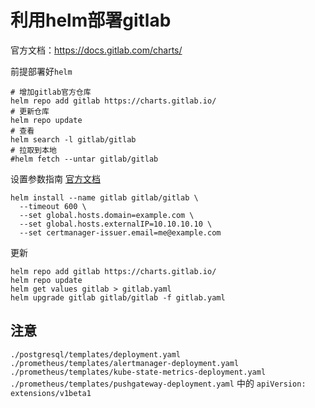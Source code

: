 # 利用helm部署gitlab
官方文档：https://docs.gitlab.com/charts/

前提部署好`helm`

```
# 增加gitlab官方仓库
helm repo add gitlab https://charts.gitlab.io/
# 更新仓库
helm repo update
# 查看
helm search -l gitlab/gitlab
# 拉取到本地
#helm fetch --untar gitlab/gitlab
```
设置参数指南 [官方文档](https://docs.gitlab.com/charts/installation/deployment.html)

```
helm install --name gitlab gitlab/gitlab \
  --timeout 600 \
  --set global.hosts.domain=example.com \
  --set global.hosts.externalIP=10.10.10.10 \
  --set certmanager-issuer.email=me@example.com
```

更新
```
helm repo add gitlab https://charts.gitlab.io/
helm repo update
helm get values gitlab > gitlab.yaml
helm upgrade gitlab gitlab/gitlab -f gitlab.yaml
```


## 注意

`./postgresql/templates/deployment.yaml` `./prometheus/templates/alertmanager-deployment.yaml` `./prometheus/templates/kube-state-metrics-deployment.yaml` `./prometheus/templates/pushgateway-deployment.yaml` 中的 `apiVersion: extensions/v1beta1`
